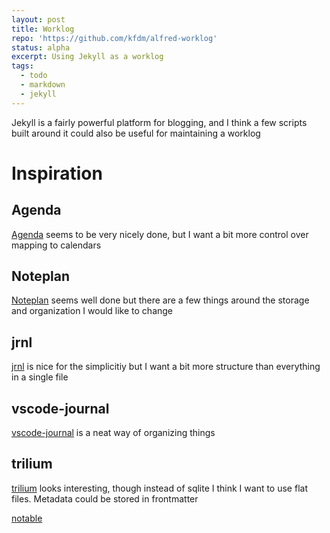 ```yaml
---
layout: post
title: Worklog
repo: 'https://github.com/kfdm/alfred-worklog'
status: alpha
excerpt: Using Jekyll as a worklog
tags:
  - todo
  - markdown
  - jekyll
---
```


Jekyll is a fairly powerful platform for blogging, and I think a few scripts built around it could also be useful for maintaining a worklog

# Inspiration

## Agenda

[Agenda] seems to be very nicely done, but I want a bit more control over mapping to calendars

## Noteplan

[Noteplan] seems well done but there are a few things around the storage and organization I would like to change

## jrnl

[jrnl] is nice for the simplicitiy but I want a bit more structure than everything in a single file

## vscode-journal

[vscode-journal] is a neat way of organizing things

## trilium

[trilium] looks interesting, though instead of sqlite I think I want to use flat files. Metadata could be stored in frontmatter

[notable]

[agenda]: https://agenda.com/
[jrnl]: http://jrnl.sh/
[notable]: https://github.com/fabiospampinato/notable
[noteplan]: https://noteplan.co/
[trilium]: https://github.com/zadam/trilium
[vscode-journal]: https://marketplace.visualstudio.com/items?itemName=pajoma.vscode-journal
